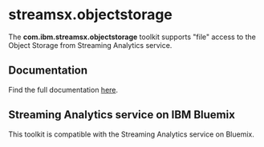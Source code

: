 # streamsx.objectstorage

The **com.ibm.streamsx.objectstorage** toolkit supports "file" access to the Object Storage from Streaming Analytics service.

## Documentation

Find the full documentation [here](https://ibmstreams.github.io/streamsx.objectstorage/).

## Streaming Analytics service on IBM Bluemix

This toolkit is compatible with the Streaming Analytics service on Bluemix.



